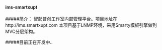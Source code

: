 #### ims-smartxupt

#####简介：
智邮普创工作室内部管理平台。项目地址在http://ims.smartxupt.com
本项目基于LNMP环境，采用Smarty模板引擎做到MVC分层架构。


#####目前正在开发中..

